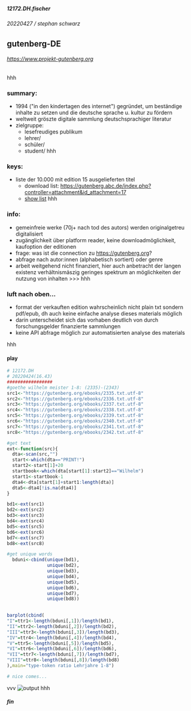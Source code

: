 ##### 12172.DH.fischer
###### 20220427 / stephan schwarz
## gutenberg-DE
###### <https://www.projekt-gutenberg.org>
hhh
### summary:
- 1994 ("in den kindertagen des internet") gegründet, um beständige inhalte zu setzen und die deutsche sprache u. kultur zu fördern
- weltweit gröszte digitale sammlung deutschsprachiger literatur
- zielgruppe: 
  - lesefreudiges publikum
  - lehrer/
  - schüler/ 
  - student/
hhh 
### keys:
- liste der 10.000 mit edition 15 ausgelieferten titel 
  - download list: <https://gutenberg.abc.de/index.php?controller=attachment&id_attachment=17>
  - [show list](allworka.htm)
hhh
### info:
- gemeinfreie werke (70j+ nach tod des autors) werden originalgetreu digitalisiert
- zugänglichkeit über platform reader, keine downloadmöglichkeit, kaufoption der editionen
- frage: was ist die connection zu <https://gutenberg.org>?
- abfrage nach autor:innen (alphabetisch sortiert) oder genre
- arbeit weitgehend nicht finanziert, hier auch anbetracht der langen existenz verhältnismäszig geringes spektrum an möglichkeiten der nutzung von inhalten >>>
hhh
### luft nach oben...
- format der verkauften edition wahrscheinlich nicht plain txt sondern pdf/epub, dh auch keine einfache analyse dieses materials möglich
- darin unterscheidet sich das vorhaben deutlich von durch forschungsgelder finanzierte sammlungen
- keine API abfrage möglich zur automatisierten analyse des materials

hhh
#### play
```r
# 12172.DH
# 20220424(16.43)
#################
#goethe wilhelm meister 1-8: (2335)-(2343)
src1<-"https://gutenberg.org/ebooks/2335.txt.utf-8"
src2<-"https://gutenberg.org/ebooks/2336.txt.utf-8"
src3<-"https://gutenberg.org/ebooks/2337.txt.utf-8"
src4<-"https://gutenberg.org/ebooks/2338.txt.utf-8"
src5<-"https://gutenberg.org/ebooks/2339.txt.utf-8"
src6<-"https://gutenberg.org/ebooks/2340.txt.utf-8"
src7<-"https://gutenberg.org/ebooks/2341.txt.utf-8"
src8<-"https://gutenberg.org/ebooks/2342.txt.utf-8"

#get text
ext<-function(src){
  dta<-scan(src,"")
  start<-which(dta=="PRINT!")
  start2<-start[1]+20
  startbook<-which(dta[start[1]:start2]=="Wilhelm")
  start1<-startbook-1
  dta4<-dta[start[1]+start1:length(dta)]
  dta5<-dta4[!is.na(dta4)]
}

bd1<-ext(src1)
bd2<-ext(src2)
bd3<-ext(src3)
bd4<-ext(src4)
bd5<-ext(src5)
bd6<-ext(src6)
bd7<-ext(src7)
bd8<-ext(src8)

#get unique words
  bduni<-cbind(unique(bd1),
               unique(bd2),
               unique(bd3),
               unique(bd4),
               unique(bd5),
               unique(bd6),
               unique(bd7),
               unique(bd8))

  
barplot(cbind(
"I"=ttr1<-length(bduni[,1])/length(bd1),
"II"=ttr2<-length(bduni[,2])/length(bd2),
"III"=ttr3<-length(bduni[,3])/length(bd3),
"IV"=ttr4<-length(bduni[,4])/length(bd4),
"V"=ttr5<-length(bduni[,5])/length(bd5),
"VI"=ttr6<-length(bduni[,6])/length(bd6),
"VII"=ttr7<-length(bduni[,7])/length(bd7),
"VIII"=ttr8<-length(bduni[,8])/length(bd8)
),main="type-token ratio Lehrjahre 1-8")

# nice comes...
```
vvv
![output](https://github.com/esteeschwarz/essais/raw/main/docs/DH/R/meister001.png)
hhh
##### fin
